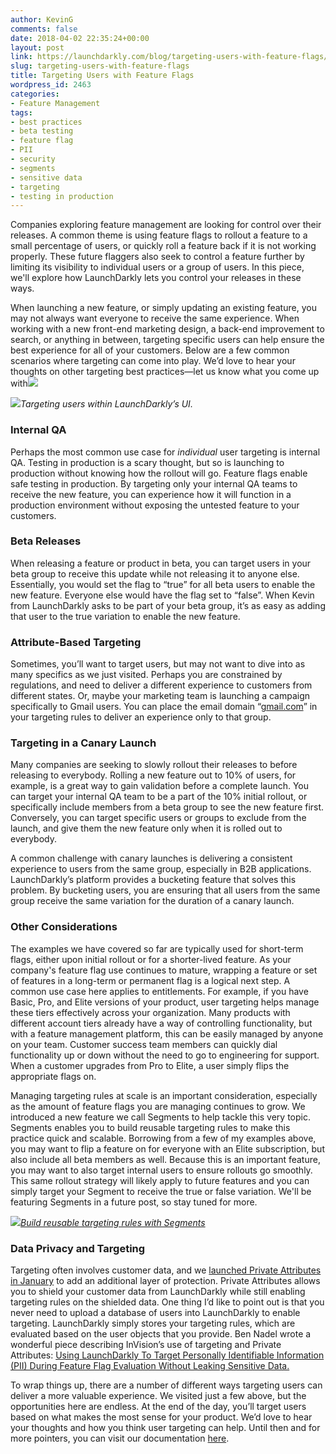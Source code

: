 ```yaml
---
author: KevinG
comments: false
date: 2018-04-02 22:35:24+00:00
layout: post
link: https://launchdarkly.com/blog/targeting-users-with-feature-flags/
slug: targeting-users-with-feature-flags
title: Targeting Users with Feature Flags
wordpress_id: 2463
categories:
- Feature Management
tags:
- best practices
- beta testing
- feature flag
- PII
- security
- segments
- sensitive data
- targeting
- testing in production
---
```


Companies exploring feature management are looking for control over their releases. A common theme is using feature flags to rollout a feature to a small percentage of users, or quickly roll a feature back if it is not working properly. These future flaggers also seek to control a feature further by limiting its visibility to individual users or a group of users. In this piece, we'll explore how LaunchDarkly lets you control your releases in these ways.

When launching a new feature, or simply updating an existing feature, you may not always want everyone to receive the same experience. When working with a new front-end marketing design, a back-end improvement to search, or anything in between, targeting specific users can help ensure the best experience for all of your customers. Below are a few common scenarios where targeting can come into play. We’d love to hear your thoughts on other targeting best practices—let us know what you come up with![![](https://blog.launchdarkly.com/wp-content/uploads/2018/03/Animated-GIF-source.gif)](https://blog.launchdarkly.com/wp-content/uploads/2018/03/Animated-GIF-source.gif)[![](https://blog.launchdarkly.com/wp-content/uploads/2018/03/Animated-GIF-source.gif)](https://blog.launchdarkly.com/wp-content/uploads/2018/03/Animated-GIF-source.gif)


![](https://media.giphy.com/media/82VaVtYtzFZL62V1wQ/giphy.gif)_Targeting users within LaunchDarkly’s UI._





### Internal QA


Perhaps the most common use case for _individual_ user targeting is internal QA. Testing in production is a scary thought, but so is launching to production without knowing how the rollout will go. Feature flags enable safe testing in production. By targeting only your internal QA teams to receive the new feature, you can experience how it will function in a production environment without exposing the untested feature to your customers.


### Beta Releases


When releasing a feature or product in beta, you can target users in your beta group to receive this update while not releasing it to anyone else. Essentially, you would set the flag to “true” for all beta users to enable the new feature. Everyone else would have the flag set to “false”. When Kevin from LaunchDarkly asks to be part of your beta group, it’s as easy as adding that user to the true variation to enable the new feature.


### Attribute-Based Targeting


Sometimes, you’ll want to target users, but may not want to dive into as many specifics as we just visited. Perhaps you are constrained by regulations, and need to deliver a different experience to customers from different states. Or, maybe your marketing team is launching a campaign specifically to Gmail users. You can place the email domain “[gmail.com](http://gmail.com/)” in your targeting rules to deliver an experience only to that group.


### Targeting in a Canary Launch


Many companies are seeking to slowly rollout their releases to before releasing to everybody. Rolling a new feature out to 10% of users, for example, is a great way to gain validation before a complete launch. You can target your internal QA team to be a part of the 10% initial rollout, or specifically include members from a beta group to see the new feature first. Conversely, you can target specific users or groups to exclude from the launch, and give them the new feature only when it is rolled out to everybody.

A common challenge with canary launches is delivering a consistent experience to users from the same group, especially in B2B applications. LaunchDarkly’s platform provides a bucketing feature that solves this problem. By bucketing users, you are ensuring that all users from the same group receive the same variation for the duration of a canary launch.


### Other Considerations


The examples we have covered so far are typically used for short-term flags, either upon initial rollout or for a shorter-lived feature. As your company's feature flag use continues to mature, wrapping a feature or set of features in a long-term or permanent flag is a logical next step. A common use case here applies to entitlements. For example, if you have Basic, Pro, and Elite versions of your product, user targeting helps manage these tiers effectively across your organization. Many products with different account tiers already have a way of controlling functionality, but with a feature management platform, this can be easily managed by anyone on your team. Customer success team members can quickly dial functionality up or down without the need to go to engineering for support. When a customer upgrades from Pro to Elite, a user simply flips the appropriate flags on.


Managing targeting rules at scale is an important consideration, especially as the amount of feature flags you are managing continues to grow. We introduced a new feature we call Segments to help tackle this very topic. Segments enables you to build reusable targeting rules to make this practice quick and scalable. Borrowing from a few of my examples above, you may want to flip a feature on for everyone with an Elite subscription, but also include all beta members as well. Because this is an important feature, you may want to also target internal users to ensure rollouts go smoothly. This same rollout strategy will likely apply to future features and you can simply target your Segment to receive the true or false variation. We'll be featuring Segments in a future post, so stay tuned for more.




[![](https://blog.launchdarkly.com/wp-content/uploads/2018/03/image2018-3-26_14-54-36-1024x587.png)_Build reusable targeting rules with Segments_](https://blog.launchdarkly.com/wp-content/uploads/2018/03/image2018-3-26_14-54-36.png)





### Data Privacy and Targeting


Targeting often involves customer data, and we [launched Private Attributes in January](https://blog.launchdarkly.com/launched-private-user-attributes/) to add an additional layer of protection. Private Attributes allows you to shield your customer data from LaunchDarkly while still enabling targeting rules on the shielded data. One thing I’d like to point out is that you never need to upload a database of users into LaunchDarkly to enable targeting. LaunchDarkly simply stores your targeting rules, which are evaluated based on the user objects that you provide. Ben Nadel wrote a wonderful piece describing InVision’s use of targeting and Private Attributes: [Using LaunchDarkly To Target Personally Identifiable Information (PII) During Feature Flag Evaluation Without Leaking Sensitive Data.](https://www.bennadel.com/blog/3425-using-launchdarkly-to-target-personally-identifiable-information-pii-during-feature-flag-evaluation-without-leaking-sensitive-data.htm)

To wrap things up, there are a number of different ways targeting users can deliver a more valuable experience. We visited just a few above, but the opportunities here are endless. At the end of the day, you’ll target users based on what makes the most sense for your product. We’d love to hear your thoughts and how you think user targeting can help. Until then and for more pointers, you can visit our documentation [here](https://docs.launchdarkly.com/docs/targeting-users).
